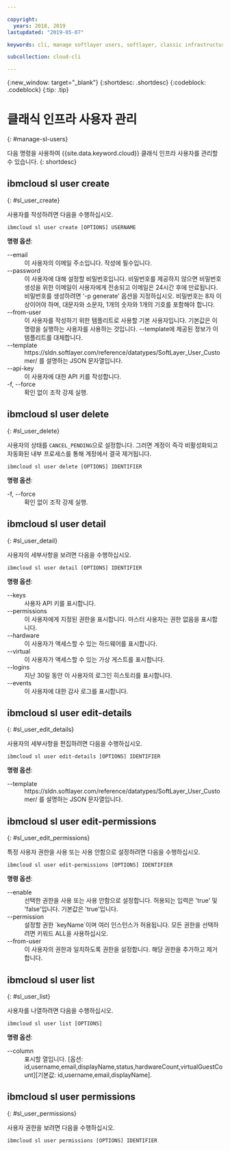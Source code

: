 ```yaml
---

copyright:
  years: 2018, 2019
lastupdated: "2019-05-07"

keywords: cli, manage softlayer users, softlayer, classic infrastructure, user management, ibmcloud sl user

subcollection: cloud-cli

---
```


{:new_window: target="_blank"}
{:shortdesc: .shortdesc}
{:codeblock: .codeblock}
{:tip: .tip}

# 클래식 인프라 사용자 관리
{: #manage-sl-users}

다음 명령을 사용하여 {{site.data.keyword.cloud}} 클래식 인프라 사용자를 관리할 수 있습니다.
{: shortdesc}

## ibmcloud sl user create 
{: #sl_user_create} 

사용자를 작성하려면 다음을 수행하십시오.
```
ibmcloud sl user create [OPTIONS] USERNAME
```

<strong>명령 옵션</strong>:
<dl>
<dt>--email</dt>
<dd>이 사용자의 이메일 주소입니다. 작성에 필수입니다.</dd>
<dt>--password</dt>
<dd>이 사용자에 대해 설정할 비밀번호입니다. 비밀번호를 제공하지 않으면 비밀번호 생성을 위한 이메일이 사용자에게 전송되고 이메일은 24시간 후에 만료됩니다. 비밀번호를 생성하려면 '-p generate' 옵션을 지정하십시오. 비밀번호는 8자 이상이어야 하며, 대문자와 소문자, 1개의 숫자와 1개의 기호를 포함해야 합니다. </dd>
<dt>--from-user</dt>
<dd>이 사용자를 작성하기 위한 템플리트로 사용할 기본 사용자입니다. 기본값은 이 명령을 실행하는 사용자를 사용하는 것입니다. --template에 제공된 정보가 이 템플리트를 대체합니다.</dd>
<dt>--template</dt>
<dd>https://sldn.softlayer.com/reference/datatypes/SoftLayer_User_Customer/ 를 설명하는 JSON 문자열입니다.</dd>
<dt>--api-key</dt>
<dd>이 사용자에 대한 API 키를 작성합니다.</dd>
<dt>-f, --force</dt>
<dd>확인 없이 조작 강제 실행.</dd>
</dl>


## ibmcloud sl user delete 
{: #sl_user_delete} 

사용자의 상태를 `CANCEL_PENDING`으로 설정합니다. 그러면 계정이 즉각 비활성화되고 자동화된 내부 프로세스를 통해 계정에서 결국 제거됩니다.
```
ibmcloud sl user delete [OPTIONS] IDENTIFIER
```

<strong>명령 옵션</strong>:
<dl>
<dt>-f, --force</dt>
<dd>확인 없이 조작 강제 실행.</dd>
</dl>

## ibmcloud sl user detail 
{: #sl_user_detail} 

사용자의 세부사항을 보려면 다음을 수행하십시오.
```
ibmcloud sl user detail [OPTIONS] IDENTIFIER
```

<strong>명령 옵션</strong>:
<dl>
<dt>--keys</dt>
<dd>사용자 API 키를 표시합니다.</dd>
<dt>--permissions</dt>
<dd>이 사용자에게 지정된 권한을 표시합니다. 마스터 사용자는 권한 없음을 표시합니다.</dd>
<dt>--hardware</dt>
<dd>이 사용자가 액세스할 수 있는 하드웨어를 표시합니다.</dd>
<dt>--virtual</dt>
<dd>이 사용자가 액세스할 수 있는 가상 게스트를 표시합니다.</dd>
<dt>--logins</dt>
<dd>지난 30일 동안 이 사용자의 로그인 히스토리를 표시합니다.</dd>
<dt>--events</dt>
<dd>이 사용자에 대한 감사 로그를 표시합니다.</dd>
</dl>

## ibmcloud sl user edit-details 
{: #sl_user_edit_details} 

사용자의 세부사항을 편집하려면 다음을 수행하십시오.
```
ibmcloud sl user edit-details [OPTIONS] IDENTIFIER
```

<strong>명령 옵션</strong>:
<dl>
<dt>--template</dt>
<dd>https://sldn.softlayer.com/reference/datatypes/SoftLayer_User_Customer/ 를 설명하는 JSON 문자열입니다.</dd>
</dl>

## ibmcloud sl user edit-permissions 
{: #sl_user_edit_permissions} 

특정 사용자 권한을 사용 또는 사용 안함으로 설정하려면 다음을 수행하십시오.
```
ibmcloud sl user edit-permissions [OPTIONS] IDENTIFIER
```

<strong>명령 옵션</strong>:
<dl>
<dt>--enable</dt>
<dd>선택한 권한을 사용 또는 사용 안함으로 설정합니다. 허용되는 입력은 'true' 및 'false'입니다. 기본값은 'true'입니다.</dd>
<dt>--permission</dt>
<dd>설정할 권한 `keyName`이며 여러 인스턴스가 허용됩니다. 모든 권한을 선택하려면 키워드 ALL을 사용하십시오.</dd>
<dt>--from-user</dt>
<dd>이 사용자의 권한과 일치하도록 권한을 설정합니다. 해당 권한을 추가하고 제거합니다.</dd>
</dl>

## ibmcloud sl user list 
{: #sl_user_list} 

사용자를 나열하려면 다음을 수행하십시오.
```
ibmcloud sl user list [OPTIONS]
```

<strong>명령 옵션</strong>:
<dl>
<dt>--column</dt>
<dd>표시할 열입니다. [옵션: id,username,email,displayName,status,hardwareCount,virtualGuestCount][기본값: id,username,email,displayName].</dd>
</dl>

## ibmcloud sl user permissions 
{: #sl_user_permissions} 

사용자 권한을 보려면 다음을 수행하십시오.
```
ibmcloud sl user permissions [OPTIONS] IDENTIFIER
```

